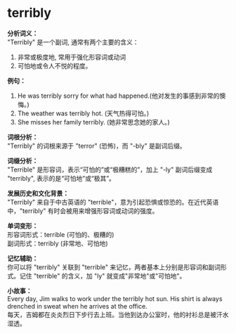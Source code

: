 # terribly

**分析词义：**  
"Terribly" 是一个副词, 通常有两个主要的含义：

  

1.  非常或极度地, 常用于强化形容词或动词
2.  可怕地或令人不悦的程度。

  

**例句：**

  

1.  He was terribly sorry for what had happened.(他对发生的事感到非常的懊悔。)
2.  The weather was terribly hot. (天气热得可怕。)
3.  She misses her family terribly. (她非常思念她的家人。)

  

**词根分析：**  
"Terribly" 的词根来源于 "terror" (恐怖)，而 "-bly" 是副词后缀。

  

**词缀分析：**  
"Terrible" 是形容词，表示“可怕的”或“极糟糕的”，加上 "-ly" 副词后缀变成 "terribly", 表示的是“可怕地”或“极其”。

  

**发展历史和文化背景：**  
"Terribly" 来自于中古英语的 "terrible"，意为引起恐惧或惊恐的。在近代英语中，"terribly" 有时会被用来增强形容词或动词的强度。

  

**单词变形：**  
形容词形式：terrible (可怕的、极糟的)  
副词形式：terribly (非常地、可怕地)

  

**记忆辅助：**  
你可以将 "terribly" 关联到 "terrible" 来记忆，两者基本上分别是形容词和副词形式。记住 "terrible" 的含义，加 "ly" 就变成"非常地"或"可怕地"。

  

**小故事：**  
Every day, Jim walks to work under the terribly hot sun. His shirt is always drenched in sweat when he arrives at the office.  
每天，吉姆都在炎炎烈日下步行去上班。当他到达办公室时，他的衬衫总是被汗水湿透。
